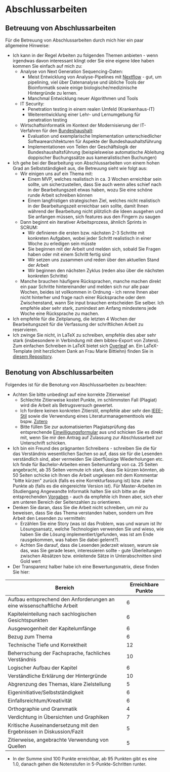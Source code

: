 # Abschlussarbeiten

## Betreuung von Abschlussarbeiten

Für die Betreuung von Abschlussarbeiten durch mich hier ein paar allgemeine Hinweise:
* Ich kann in der Regel Arbeiten zu folgenden Themen anbieten - wenn irgendwas davon interessant klingt oder Sie eine eigene Idee haben kommen Sie einfach auf mich zu:
  * Analyse von Next Generation Sequencing-Daten:
    * Meist Entwicklung von Analyse-Pipelines mit [Nextflow](https://nextflow.io) - gut, um pipelining, viel über Datenanalyse und übliche Tools der Bioinformatik sowie einige biologische/medizinische Hintergründe zu lernen.
    * Manchmal Entwicklung neuer Algorithmen und Tools
  * IT Security: 
    * Penetration testing in einem realen Umfeld (Krankenhaus-IT)
    * Weiterentwicklung einer Lehr- und Lernumgebung für penetration testing
  * Wirtschaftsinformatik im Kontext der Modernisierung der IT-Verfahren für den [Bundeshaushalt](https://www.bundeshaushalt.de/):
    * Evaluation und exemplarische Implementation unterschiedlicher Softwarearchitekturen für Aspekte der Bundeshaushaltsführung
    * Implementationen von Teilen der Geschäftslogik der Bundeshaushaltsführung (beispielsweise automatische Ableitung doppischer Buchungssätze aus kameralistischen Buchungen)
* Ich gehe bei der Bearbeitung von Abschlussarbeiten von einem hohen Grad an Selbstständigkeit aus, die Betreuung sieht wie folgt aus:
  * Wir einigen uns auf ein Thema mit:
    * Einem MVP, welches realistisch in ca. 3 Wochen erreichbar sein sollte, um sicherzustellen, dass Sie auch wenn alles schief nach in der Bearbeitungszeit etwas haben, wozu Sie eine schöne runde Arbeit schreiben können
    * Einem langfristigen strategischen Ziel, welches nicht realistisch in der Bearbeitungszeit erreichbar sein sollte, damit Ihnen während der Bearbeitung nicht plötzlich die Ideen ausgehen und Sie anfangen müssen, sich features aus den Fingern zu saugen
  * Dann beginnt ein iterativer Arbeitsprozess, ähnlich Sprints in SCRUM: 
    * Wir definieren die ersten bzw. nächsten 2-3 Schritte mit konkreten Aufgaben, wobei jeder Schritt realistisch in einer Woche zu erledigen sein müsste
    * Sie beginnen mit der Arbeit und melden sich, sobald Sie Fragen haben oder mit einem Schritt fertig sind
    * Wir setzen uns zusammen und reden über den aktuellen Stand der Arbeit
    * Wir beginnen den nächsten Zyklus (reden also über die nächsten konkreten Schritte)
  * Manche brauchen häufigere Rücksprachen, manche machen direkt ein paar Schritte hintereinander und melden sich nur alle paar Wochen, beides ist vollkommen in Ordnung - ich renne Ihnen aber nicht hinterher und frage nach einer Rücksprache oder dem Zwischenstand, wann Sie input brauchen entscheiden Sie selber. Ich empfehle aber sehr stark, zumindest am Anfang mindestens jede Woche eine Rücksprache zu machen.
* Ich empfehle für die Zeitplanung, die letzten 4 Wochen der Bearbeitungszeit für die Verfassung der schriftlichen Arbeit zu reservieren.
* Ich zwinge Sie nicht, in LaTeX zu schreiben, empfehle dies aber sehr stark (insbesondere in Verbindung mit dem bibtex-Export von Zotero). Zum einfachen Schreiben in LaTeX bietet sich [Overleaf](https://www.overleaf.com/) an. Ein LaTeX-Template (mit herzlichem Dank an Frau Marie Bittiehn) finden Sie in [diesem Repository](https://github.com/dabrowskiw/dabrowskiw.github.io/tree/main/abschlussarbeit_template).

## Benotung von Abschlussarbeiten

Folgendes ist für die Benotung von Abschlussarbeiten zu beachten:
* Achten Sie bitte unbedingt auf eine korrekte Zitierweise! 
  * Schlechte Zitierweise kostet Punkte, im schlimmsten Fall (Plagiat) wird die Arbeit als Betrugsversuch gewertet. 
  * Ich fordere keinen konkreten Zitierstil, empfehle aber sehr den [IEEE-Stil](https://www.bath.ac.uk/publications/library-guides-to-citing-referencing/attachments/ieee-style-guide.pdf) sowie die Verwendung eines Literaturmanagementtools wie bspw. [Zotero](https://www.zotero.org/)
  * Bitte füllen Sie zur automatisierten Plagiatsprüfung das entsprechende [Einwilligungsformular](https://bibliothek.htw-berlin.de/fileadmin/HTW/Zentral/ZE_Hochschulbibliothek/Dokumente/Ouriginal/Einwilligung_zur_elektronischen_Plagiatspruefung_Version_006-1.pdf) aus und schicken Sie es direkt mit, wenn Sie mir den Antrag auf Zulassung zur Abschlussarbeit zur Unterschrift schicken.
* Ich bin ein Freund des prägnanten Schreibens - schreiben Sie die für das Verständnis wesentlichen Sachen so auf, dass sie für die Lesenden verständlich sind, aber vermeiden Sie überflüssige Wiederholungen etc. Ich finde für Bachelor-Arbeiten einen Seitenumfang von ca. 25 Seiten angebracht, ab 35 Seiten vermute ich stark, dass Sie kürzen könnten, ab 50 Seiten schicke ich Ihnen die Arbeit ungelesen mit dem Kommentar "bitte kürzen" zurück (falls es eine Korrekturfassung ist) bzw. ziehe Punkte ab (falls es die eingereichte Version ist). Für Master-Arbeiten im Studiengang Angewandte Informatik halten Sie sich bitte an die entsprechenden [Vorgaben](https://ai-master.htw-berlin.de/studium/masterarbeit/) - auch da empfehle ich Ihnen aber, sich eher am unteren Bereich der Seitenzahlen zu orientieren. 
* Denken Sie daran, dass Sie die Arbeit nicht schreiben, um mir zu beweisen, dass Sie das Thema verstanden haben, sondern um Ihre Arbeit den Lesenden zu vermitteln:
  * Erzählen Sie eine Story (was ist das Problem, was und warum ist Ihr Lösungsansatz, welche Technologien verwenden Sie und wieso, wie haben Sie die Lösung implementiert/gefunden, was ist am Ende rausgekommen, was haben Sie dabei gelernt?).
  * Achten Sie darauf, dass die Lesenden jederzeit wissen, warum sie das, was Sie gerade lesen, interessieren sollte - gute Überleitungen zwischen Absätzen bzw. einleitende Sätze in Unterabschnitten sind Gold wert
* Der Transparenz halber habe ich eine Bewertungsmatrix, diese finden Sie hier:

| Bereich | Erreichbare Punkte  |
|---|---|
| Aufbau entsprechend den Anforderungen an eine wissenschaftliche Arbeit | 6 |
| Kapiteleinteilung nach sachlogischen Gesichtspunkten | 6 |
| Ausgewogenheit der Kapitelumfänge | 6 |
| Bezug zum Thema | 6 |
| Technische Tiefe und Korrektheit | 12 |
| Beherrschung der Fachsprache, fachliches Verständnis | 10 |
| Logischer Aufbau der Kapitel | 6 |
| Verständliche Erklärung der Hintergründe | 10 |
| Abgrenzung des Themas, klare Zielstellung | 5 |
| Eigeninitiative/Selbstständigkeit | 6 |
| Einfallsreichtum/Kreativität | 6 |
| Orthographie und Grammatik | 4 |
| Verdichtung in Übersichten und Graphiken | 7 |
| Kritische Auseinandersetzung mit den Ergebnissen in Diskussion/Fazit | 5 |
| Zitierweise, angebrachte Verwendung von Quellen | 5 |

* In der Summe sind 100 Punkte erreichbar, ab 95 Punkten gibt es eine 1.0, danach gehen die Notenstufen in 5-Punkte-Schritten runter.
